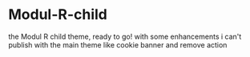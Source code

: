 # Modul-R-child
the Modul R child theme, ready to go! with some enhancements i can't publish with the main theme like cookie banner and remove action
